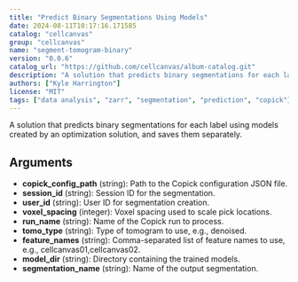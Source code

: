 ```yaml
---
title: "Predict Binary Segmentations Using Models"
date: 2024-08-11T10:17:16.171585
catalog: "cellcanvas"
group: "cellcanvas"
name: "segment-tomogram-binary"
version: "0.0.6"
catalog_url: "https://github.com/cellcanvas/album-catalog.git"
description: "A solution that predicts binary segmentations for each label using models created by an optimization solution, and saves them separately."
authors: ["Kyle Harrington"]
license: "MIT"
tags: ["data analysis", "zarr", "segmentation", "prediction", "copick"]
---
```


A solution that predicts binary segmentations for each label using models created by an optimization solution, and saves them separately.

## Arguments

- **copick_config_path** (string): Path to the Copick configuration JSON file.
- **session_id** (string): Session ID for the segmentation.
- **user_id** (string): User ID for segmentation creation.
- **voxel_spacing** (integer): Voxel spacing used to scale pick locations.
- **run_name** (string): Name of the Copick run to process.
- **tomo_type** (string): Type of tomogram to use, e.g., denoised.
- **feature_names** (string): Comma-separated list of feature names to use, e.g., cellcanvas01,cellcanvas02.
- **model_dir** (string): Directory containing the trained models.
- **segmentation_name** (string): Name of the output segmentation.


